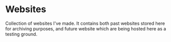 Websites
===================

Collection of websites I've made. It contains both past websites stored here for archiving purposes, and future website which are being hosted here as a testing ground.
